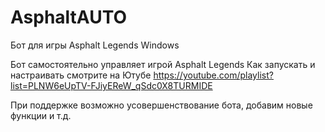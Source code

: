 # AsphaltAUTO
Бот для игры Asphalt Legends Windows

Бот самостоятельно управляет игрой Asphalt Legends
Как запускать и настраивать смотрите на Ютубе
https://youtube.com/playlist?list=PLNW6eUpTV-FJiyEReW_qSdc0X8TURMIDE


При поддержке возможно усовершенствование бота, добавим новые функции и т.д.

